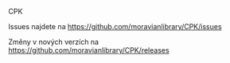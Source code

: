 CPK


Issues najdete na https://github.com/moravianlibrary/CPK/issues

Změny v nových verzích na https://github.com/moravianlibrary/CPK/releases
